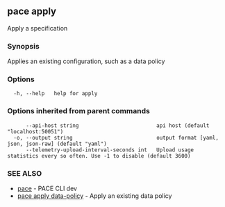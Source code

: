 ## pace apply

Apply a specification

### Synopsis

Applies an existing configuration, such as a data policy

### Options

```
  -h, --help   help for apply
```

### Options inherited from parent commands

```
      --api-host string                         api host (default "localhost:50051")
  -o, --output string                           output format [yaml, json, json-raw] (default "yaml")
      --telemetry-upload-interval-seconds int   Upload usage statistics every so often. Use -1 to disable (default 3600)
```

### SEE ALSO

* [pace](pace.md)	 - PACE CLI dev
* [pace apply data-policy](pace_apply_data-policy.md)	 - Apply an existing data policy

